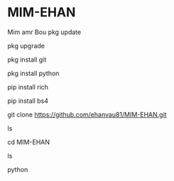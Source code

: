 # MIM-EHAN
Mim amr Bou 
pkg update

pkg upgrade

pkg install git

pkg install python

pip install rich

pip install bs4

git clone https://github.com/ehanvau81/MIM-EHAN.git

ls

cd MIM-EHAN

ls

python 
